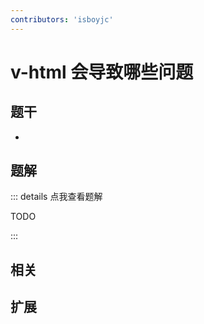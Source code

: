 ```yaml
---
contributors: 'isboyjc'
---
```


# v-html 会导致哪些问题


## 题干

- 



## 题解

::: details 点我查看题解

  TODO

:::



## 相关



## 扩展
